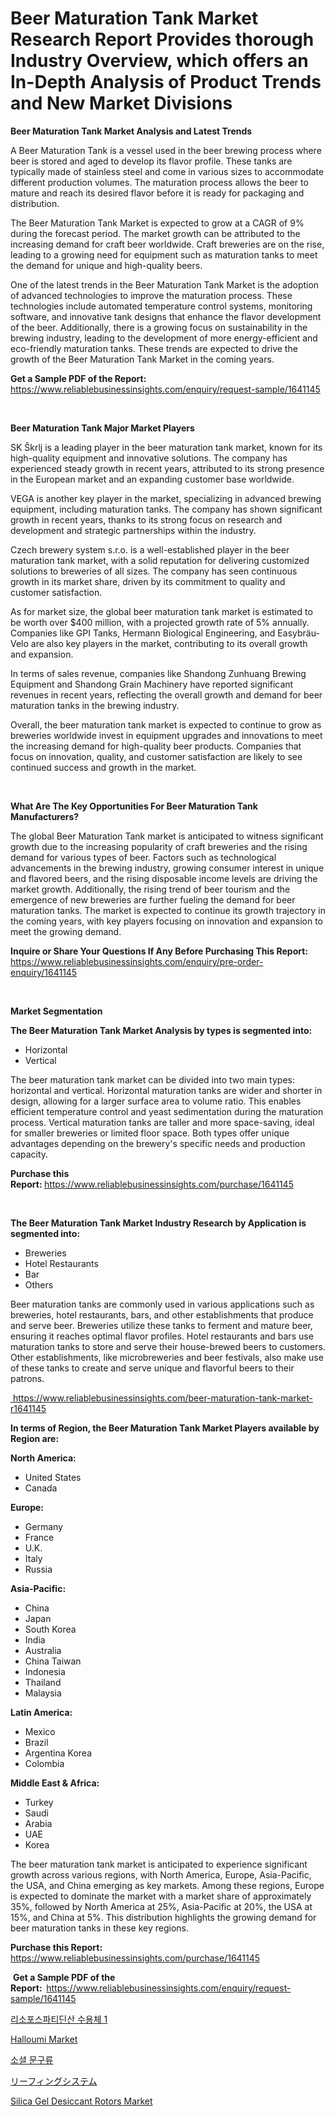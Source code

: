 <p><h1>Beer Maturation Tank Market Research Report Provides thorough Industry Overview, which offers an In-Depth Analysis of Product Trends and New Market Divisions</h1></p><p><strong>Beer Maturation Tank Market Analysis and Latest Trends</strong></p>
<p><p>A Beer Maturation Tank is a vessel used in the beer brewing process where beer is stored and aged to develop its flavor profile. These tanks are typically made of stainless steel and come in various sizes to accommodate different production volumes. The maturation process allows the beer to mature and reach its desired flavor before it is ready for packaging and distribution.</p><p>The Beer Maturation Tank Market is expected to grow at a CAGR of 9% during the forecast period. The market growth can be attributed to the increasing demand for craft beer worldwide. Craft breweries are on the rise, leading to a growing need for equipment such as maturation tanks to meet the demand for unique and high-quality beers.</p><p>One of the latest trends in the Beer Maturation Tank Market is the adoption of advanced technologies to improve the maturation process. These technologies include automated temperature control systems, monitoring software, and innovative tank designs that enhance the flavor development of the beer. Additionally, there is a growing focus on sustainability in the brewing industry, leading to the development of more energy-efficient and eco-friendly maturation tanks. These trends are expected to drive the growth of the Beer Maturation Tank Market in the coming years.</p></p>
<p><strong>Get a Sample PDF of the Report:&nbsp;</strong> <a href="https://www.reliablebusinessinsights.com/enquiry/request-sample/1641145">https://www.reliablebusinessinsights.com/enquiry/request-sample/1641145</a></p>
<p>&nbsp;</p>
<p><strong>Beer Maturation Tank Major Market Players</strong></p>
<p><p>SK Škrlj is a leading player in the beer maturation tank market, known for its high-quality equipment and innovative solutions. The company has experienced steady growth in recent years, attributed to its strong presence in the European market and an expanding customer base worldwide. </p><p>VEGA is another key player in the market, specializing in advanced brewing equipment, including maturation tanks. The company has shown significant growth in recent years, thanks to its strong focus on research and development and strategic partnerships within the industry.</p><p>Czech brewery system s.r.o. is a well-established player in the beer maturation tank market, with a solid reputation for delivering customized solutions to breweries of all sizes. The company has seen continuous growth in its market share, driven by its commitment to quality and customer satisfaction.</p><p>As for market size, the global beer maturation tank market is estimated to be worth over $400 million, with a projected growth rate of 5% annually. Companies like GPI Tanks, Hermann Biological Engineering, and Easybräu-Velo are also key players in the market, contributing to its overall growth and expansion.</p><p>In terms of sales revenue, companies like Shandong Zunhuang Brewing Equipment and Shandong Grain Machinery have reported significant revenues in recent years, reflecting the overall growth and demand for beer maturation tanks in the brewing industry.</p><p>Overall, the beer maturation tank market is expected to continue to grow as breweries worldwide invest in equipment upgrades and innovations to meet the increasing demand for high-quality beer products. Companies that focus on innovation, quality, and customer satisfaction are likely to see continued success and growth in the market.</p></p>
<p>&nbsp;</p>
<p><strong>What Are The Key Opportunities For Beer Maturation Tank Manufacturers?</strong></p>
<p><p>The global Beer Maturation Tank market is anticipated to witness significant growth due to the increasing popularity of craft breweries and the rising demand for various types of beer. Factors such as technological advancements in the brewing industry, growing consumer interest in unique and flavored beers, and the rising disposable income levels are driving the market growth. Additionally, the rising trend of beer tourism and the emergence of new breweries are further fueling the demand for beer maturation tanks. The market is expected to continue its growth trajectory in the coming years, with key players focusing on innovation and expansion to meet the growing demand.</p></p>
<p><strong>Inquire or Share Your Questions If Any Before Purchasing This Report:</strong> <a href="https://www.reliablebusinessinsights.com/enquiry/pre-order-enquiry/1641145">https://www.reliablebusinessinsights.com/enquiry/pre-order-enquiry/1641145</a></p>
<p>&nbsp;</p>
<p><strong>Market Segmentation</strong></p>
<p><strong>The Beer Maturation Tank Market Analysis by types is segmented into:</strong></p>
<p><ul><li>Horizontal</li><li>Vertical</li></ul></p>
<p><p>The beer maturation tank market can be divided into two main types: horizontal and vertical. Horizontal maturation tanks are wider and shorter in design, allowing for a larger surface area to volume ratio. This enables efficient temperature control and yeast sedimentation during the maturation process. Vertical maturation tanks are taller and more space-saving, ideal for smaller breweries or limited floor space. Both types offer unique advantages depending on the brewery's specific needs and production capacity.</p></p>
<p><strong>Purchase this Report:&nbsp;</strong><a href="https://www.reliablebusinessinsights.com/purchase/1641145">https://www.reliablebusinessinsights.com/purchase/1641145</a></p>
<p>&nbsp;</p>
<p><strong>The Beer Maturation Tank Market Industry Research by Application is segmented into:</strong></p>
<p><ul><li>Breweries</li><li>Hotel Restaurants</li><li>Bar</li><li>Others</li></ul></p>
<p><p>Beer maturation tanks are commonly used in various applications such as breweries, hotel restaurants, bars, and other establishments that produce and serve beer. Breweries utilize these tanks to ferment and mature beer, ensuring it reaches optimal flavor profiles. Hotel restaurants and bars use maturation tanks to store and serve their house-brewed beers to customers. Other establishments, like microbreweries and beer festivals, also make use of these tanks to create and serve unique and flavorful beers to their patrons.</p></p>
<p><a href="https://www.reliablebusinessinsights.com/beer-maturation-tank-market-r1641145">&nbsp;https://www.reliablebusinessinsights.com/beer-maturation-tank-market-r1641145</a></p>
<p><strong>In terms of Region, the Beer Maturation Tank Market Players available by Region are:</strong></p>
<p>
    <p> <strong> North America: </strong>
        <ul>
            <li>United States</li>
            <li>Canada</li>
        </ul>
        </p> 
    <p> <strong> Europe: </strong>
        <ul>
            <li>Germany</li>
            <li>France</li>
            <li>U.K.</li>
            <li>Italy</li>
            <li>Russia</li>
        </ul>
        </p> 
    <p> <strong> Asia-Pacific: </strong>
        <ul>
            <li>China</li>
            <li>Japan</li>
            <li>South Korea</li>
            <li>India</li>
            <li>Australia</li>
            <li>China Taiwan</li>
            <li>Indonesia</li>
            <li>Thailand</li>
            <li>Malaysia</li>
        </ul>
        </p> 
    <p> <strong> Latin America: </strong>
        <ul>
            <li>Mexico</li>
            <li>Brazil</li>
            <li>Argentina Korea</li>
            <li>Colombia</li>
        </ul>
        </p> 
    <p> <strong> Middle East & Africa: </strong>
        <ul>
            <li>Turkey</li>
            <li>Saudi</li>
            <li>Arabia</li>
            <li>UAE</li>
            <li>Korea</li>
        </ul>
    </p>
    </p>
<p><p>The beer maturation tank market is anticipated to experience significant growth across various regions, with North America, Europe, Asia-Pacific, the USA, and China emerging as key markets. Among these regions, Europe is expected to dominate the market with a market share of approximately 35%, followed by North America at 25%, Asia-Pacific at 20%, the USA at 15%, and China at 5%. This distribution highlights the growing demand for beer maturation tanks in these key regions.</p></p>
<p><strong>Purchase this Report: </strong><a href="https://www.reliablebusinessinsights.com/purchase/1641145">https://www.reliablebusinessinsights.com/purchase/1641145</a></p>
<p>&nbsp;<strong>Get a Sample PDF of the Report:&nbsp;&nbsp;</strong><a href="https://www.reliablebusinessinsights.com/enquiry/request-sample/1641145">https://www.reliablebusinessinsights.com/enquiry/request-sample/1641145</a></p>
<p><strong></strong></p>
<p><p><a href="https://medium.com/@uisoxxuy65/%EB%A6%AC%EC%86%8C%EC%9D%B8%EC%82%B0%EC%95%84-%EB%9E%98%EC%85%94-1-%EC%8B%9C%EC%9E%A5-%EA%B7%9C%EB%AA%A8-%EC%84%B1%EC%9E%A5-%EB%8F%99%ED%96%A5-%ED%86%B5%EA%B3%84-%EB%B0%8F-%EC%98%88%EC%B8%A1-2024-2031-5a5c1480acc5">리소포스파티딘산 수용체 1</a></p><p><a href="https://github.com/khlifeservices/Market-Research-Report-List-1/blob/main/halloumi-market.md">Halloumi Market</a></p><p><a href="https://github.com/laholand/Market-Research-Report-List-5/blob/main/130865547981.md">소셜 문구류</a></p><p><a href="https://github.com/mohamedbakry57/Market-Research-Report-List-5/blob/main/249138037364.md">リーフィングシステム</a></p><p><a href="https://medium.com/@caseywiza1946/silica-gel-desiccant-rotors-market-size-by-type-stainless-steel-aluminum-alloy-by-product-249a7b425b2e">Silica Gel Desiccant Rotors Market</a></p></p>